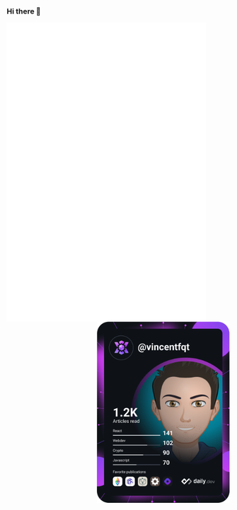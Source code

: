 ### Hi there 👋

<!--
**vincentfqt/vincentfqt** is a ✨ _special_ ✨ repository because its `README.md` (this file) appears on your GitHub profile.

Here are some ideas to get you started:

- 🔭 I’m currently working on ...
- 🌱 I’m currently learning ...
- 👯 I’m looking to collaborate on ...
- 🤔 I’m looking for help with ...
- 💬 Ask me about ...
- 📫 How to reach me: ...
- 😄 Pronouns: ...
- ⚡ Fun fact: ...
-->

<!-- ![Metrics](https://github.com/vincentfqt/vincentfqt/blob/master/github-metrics.svg) -->

<!-- Github Metrics -->
<img align="left" src="https://github.com/vincentfqt/vincentfqt/blob/master/github-metrics.svg" width="450" alt="Vincent FqT's Dev Card"/>
<!-- Dev Card on DailyDev -->
<a href="https://app.daily.dev/vincentfqt" target="_blank"><img align="right" src="https://github.com/vincentfqt/vincentfqt/blob/master/devcard.svg" width="300" alt="Vincent FqT's Dev Card"/></a>
